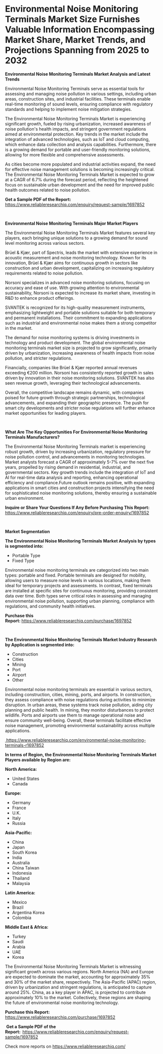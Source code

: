 <p><h1>Environmental Noise Monitoring Terminals Market Size Furnishes Valuable Information Encompassing Market Share, Market Trends, and Projections Spanning from 2025 to 2032</h1></p><p><strong>Environmental Noise Monitoring Terminals Market Analysis and Latest Trends</strong></p>
<p><p>Environmental Noise Monitoring Terminals serve as essential tools for assessing and managing noise pollution in various settings, including urban areas, construction sites, and industrial facilities. These terminals enable real-time monitoring of sound levels, ensuring compliance with regulatory standards and helping to implement noise mitigation strategies.</p><p>The Environmental Noise Monitoring Terminals Market is experiencing significant growth, fueled by rising urbanization, increased awareness of noise pollution's health impacts, and stringent government regulations aimed at environmental protection. Key trends in the market include the integration of advanced technologies, such as IoT and cloud computing, which enhance data collection and analysis capabilities. Furthermore, there is a growing demand for portable and user-friendly monitoring solutions, allowing for more flexible and comprehensive assessments.</p><p>As cities become more populated and industrial activities expand, the need for effective noise management solutions is becoming increasingly critical. The Environmental Noise Monitoring Terminals Market is expected to grow at a CAGR of 6.7% during the forecast period, reflecting the heightened focus on sustainable urban development and the need for improved public health outcomes related to noise pollution.</p></p>
<p><strong>Get a Sample PDF of the Report:&nbsp;</strong> <a href="https://www.reliableresearchiq.com/enquiry/request-sample/1697852?utm_campaign=2291&utm_medium=2&utm_source=Github&utm_content=ia&utm_term=24032025&utm_id=environmental-noise-monitoring-terminals">https://www.reliableresearchiq.com/enquiry/request-sample/1697852</a></p>
<p>&nbsp;</p>
<p><strong>Environmental Noise Monitoring Terminals Major Market Players</strong></p>
<p><p>The Environmental Noise Monitoring Terminals Market features several key players, each bringing unique solutions to a growing demand for sound level monitoring across various sectors. </p><p>Brüel & Kjær, part of Spectris, leads the market with extensive experience in acoustic measurement and noise monitoring technology. Known for its innovation, Brüel & Kjær aims for continuous growth in sectors like construction and urban development, capitalizing on increasing regulatory requirements related to noise pollution.</p><p>Norsoni specializes in advanced noise monitoring solutions, focusing on accuracy and ease of use. With growing attention to environmental sustainability, Norsoni is expected to increase its market share, investing in R&D to enhance product offerings.</p><p>SVANTEK is recognized for its high-quality measurement instruments, emphasizing lightweight and portable solutions suitable for both temporary and permanent installations. Their commitment to expanding applications such as industrial and environmental noise makes them a strong competitor in the market.</p><p>The demand for noise monitoring systems is driving investments in technology and product development. The global environmental noise monitoring terminals market size is projected to grow significantly, primarily driven by urbanization, increasing awareness of health impacts from noise pollution, and stricter regulations.</p><p>Financially, companies like Brüel & Kjær reported annual revenues exceeding €200 million. Norsoni has consistently reported growth in sales driven by innovation in their noise monitoring solutions. SVANTEK has also seen revenue growth, leveraging their technological advancements.</p><p>Overall, the competitive landscape remains dynamic, with companies poised for future growth through strategic partnerships, technological advancements, and expanding their geographic presence. The push for smart city developments and stricter noise regulations will further enhance market opportunities for leading players.</p></p>
<p>&nbsp;</p>
<p><strong>What Are The Key Opportunities For Environmental Noise Monitoring Terminals Manufacturers?</strong></p>
<p><p>The Environmental Noise Monitoring Terminals market is experiencing robust growth, driven by increasing urbanization, regulatory pressure for noise pollution control, and advancements in monitoring technologies. Market analysts forecast a CAGR of approximately 5-7% over the next five years, propelled by rising demand in residential, industrial, and governmental sectors. Key growth trends include the integration of IoT and AI for real-time data analysis and reporting, enhancing operational efficiency and compliance.Future outlook remains positive, with expanding applications in smart cities and construction projects intensifying the need for sophisticated noise monitoring solutions, thereby ensuring a sustainable urban environment.</p></p>
<p><strong>Inquire or Share Your Questions If Any Before Purchasing This Report:</strong> <a href="https://www.reliableresearchiq.com/enquiry/pre-order-enquiry/1697852?utm_campaign=2291&utm_medium=2&utm_source=Github&utm_content=ia&utm_term=24032025&utm_id=environmental-noise-monitoring-terminals">https://www.reliableresearchiq.com/enquiry/pre-order-enquiry/1697852</a></p>
<p>&nbsp;</p>
<p><strong>Market Segmentation</strong></p>
<p><strong>The Environmental Noise Monitoring Terminals Market Analysis by types is segmented into:</strong></p>
<p><ul><li>Portable Type</li><li>Fixed Type</li></ul></p>
<p><p>Environmental noise monitoring terminals are categorized into two main types: portable and fixed. Portable terminals are designed for mobility, allowing users to measure noise levels in various locations, making them ideal for temporary projects and assessments. In contrast, fixed terminals are installed at specific sites for continuous monitoring, providing consistent data over time. Both types serve critical roles in assessing and managing environmental noise pollution, supporting urban planning, compliance with regulations, and community health initiatives.</p></p>
<p><strong>Purchase this Report:&nbsp;</strong><a href="https://www.reliableresearchiq.com/purchase/1697852?utm_campaign=2291&utm_medium=2&utm_source=Github&utm_content=ia&utm_term=24032025&utm_id=environmental-noise-monitoring-terminals">https://www.reliableresearchiq.com/purchase/1697852</a></p>
<p>&nbsp;</p>
<p><strong>The Environmental Noise Monitoring Terminals Market Industry Research by Application is segmented into:</strong></p>
<p><ul><li>Construction</li><li>Cities</li><li>Mining</li><li>Port</li><li>Airport</li><li>Other</li></ul></p>
<p><p>Environmental noise monitoring terminals are essential in various sectors, including construction, cities, mining, ports, and airports. In construction, they assess compliance with noise regulations during activities to minimize disruption. In urban areas, these systems track noise pollution, aiding city planning and public health. In mining, they monitor disturbances to protect wildlife. Ports and airports use them to manage operational noise and ensure community well-being. Overall, these terminals facilitate effective noise management, promoting environmental sustainability across multiple applications.</p></p>
<p><a href="https://www.reliableresearchiq.com/environmental-noise-monitoring-terminals-r1697852?utm_campaign=2291&utm_medium=2&utm_source=Github&utm_content=ia&utm_term=24032025&utm_id=environmental-noise-monitoring-terminals">&nbsp;https://www.reliableresearchiq.com/environmental-noise-monitoring-terminals-r1697852</a></p>
<p><strong>In terms of Region, the Environmental Noise Monitoring Terminals Market Players available by Region are:</strong></p>
<p>
    <p> <strong> North America: </strong>
        <ul>
            <li>United States</li>
            <li>Canada</li>
        </ul>
        </p> 
    <p> <strong> Europe: </strong>
        <ul>
            <li>Germany</li>
            <li>France</li>
            <li>U.K.</li>
            <li>Italy</li>
            <li>Russia</li>
        </ul>
        </p> 
    <p> <strong> Asia-Pacific: </strong>
        <ul>
            <li>China</li>
            <li>Japan</li>
            <li>South Korea</li>
            <li>India</li>
            <li>Australia</li>
            <li>China Taiwan</li>
            <li>Indonesia</li>
            <li>Thailand</li>
            <li>Malaysia</li>
        </ul>
        </p> 
    <p> <strong> Latin America: </strong>
        <ul>
            <li>Mexico</li>
            <li>Brazil</li>
            <li>Argentina Korea</li>
            <li>Colombia</li>
        </ul>
        </p> 
    <p> <strong> Middle East & Africa: </strong>
        <ul>
            <li>Turkey</li>
            <li>Saudi</li>
            <li>Arabia</li>
            <li>UAE</li>
            <li>Korea</li>
        </ul>
    </p>
    </p>
<p><p>The Environmental Noise Monitoring Terminals Market is witnessing significant growth across various regions. North America (NA) and Europe are expected to dominate the market, accounting for approximately 35% and 30% of the market share, respectively. The Asia-Pacific (APAC) region, driven by urbanization and stringent regulations, is anticipated to capture around 25%. China, as a key player in APAC, is projected to contribute approximately 10% to the market. Collectively, these regions are shaping the future of environmental noise monitoring technology.</p></p>
<p><strong>Purchase this Report: </strong><a href="https://www.reliableresearchiq.com/purchase/1697852?utm_campaign=2291&utm_medium=2&utm_source=Github&utm_content=ia&utm_term=24032025&utm_id=environmental-noise-monitoring-terminals">https://www.reliableresearchiq.com/purchase/1697852</a></p>
<p>&nbsp;<strong>Get a Sample PDF of the Report:&nbsp;&nbsp;</strong><a href="https://www.reliableresearchiq.com/enquiry/request-sample/1697852?utm_campaign=2291&utm_medium=2&utm_source=Github&utm_content=ia&utm_term=24032025&utm_id=environmental-noise-monitoring-terminals">https://www.reliableresearchiq.com/enquiry/request-sample/1697852</a></p>
<p><strong></strong></p>
<p>Check more reports on <a href="https://www.reliableresearchiq.com/?utm_campaign=2291&utm_medium=2&utm_source=Github&utm_content=ia&utm_term=24032025&utm_id=environmental-noise-monitoring-terminals">https://www.reliableresearchiq.com/</a></p>